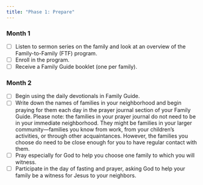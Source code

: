 ```yaml
---
title: "Phase 1: Prepare"
---
```


### Month 1

- [ ] Listen to sermon series on the family and look at an overview of the Family-to-Family (FTF) program.
- [ ] Enroll in the program.
- [ ] Receive a Family Guide booklet (one per family).

### Month 2

- [ ] Begin using the daily devotionals in Family Guide.
- [ ] Write down the names of families in your neighborhood and begin praying for them each day in the prayer journal section of your Family Guide. Please note: the families in your prayer journal do not need to be in your immediate neighborhood. They might be families in your larger community—families you know from work, from your children’s activities, or through other acquaintances. However, the families you choose do need to be close enough for you to have regular contact with them.
- [ ] Pray especially for God to help you choose one family to which you will witness.
- [ ] Participate in the day of fasting and prayer, asking God to help your family be a witness for Jesus to your neighbors.